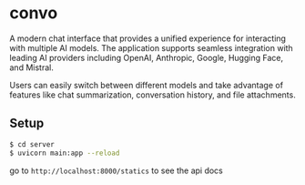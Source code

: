# convo

A modern chat interface that provides a unified experience for interacting with multiple AI models. The application supports seamless integration with leading AI providers including OpenAI, Anthropic, Google, Hugging Face, and Mistral. 

Users can easily switch between different models and take advantage of features like chat summarization, conversation history, and file attachments. 

## Setup

```bash
$ cd server
$ uvicorn main:app --reload
```

go to `http://localhost:8000/statics` to see the api docs